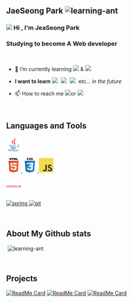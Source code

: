 JaeSeong Park <span align="right"> <img src="https://komarev.com/ghpvc/?username=learning-ant&label=Profile%20views&color=0e75b6&style=flat" alt="learning-ant" /> </span>
---
### <img src="https://github.com/TheDudeThatCode/TheDudeThatCode/blob/master/Assets/Hi.gif" width="29px"> Hi , I'm JeaSeong Park 
### Studying to become A Web developer
<br/>

- 🌱 I’m currently learning <img src="https://img.shields.io/badge/Spring-6DB33F?style=flat-square&logo=Spring&logoColor=white"/> & <img src="https://img.shields.io/badge/Java-007396?style=flat-square&logo=Java&logoColor=white"/>


- **I want to learn** <img src="https://img.shields.io/badge/Node.js-339933?style=flat-square&logo=Node.js&logoColor=white"/>&nbsp;
<img src="https://img.shields.io/badge/Python-3766AB?style=flat-square&logo=Python&logoColor=white"/>&nbsp;
<img src="https://img.shields.io/badge/TypeScript-3178C6?style=flat-square&logo=TypeScript&logoColor=white"/>&nbsp; etc... *in the future*


- 📫 How to reach me <a href="mailto:a86007681@gmail.com"><img src="https://img.shields.io/badge/Gmail-D14836?style=flat-square&logo=Python&logoColor=white"/></a>or
<a href="mailto:jspark9206@naver.com"><img src="https://img.shields.io/badge/Naver-00C244?style=flat-square"/></a>
<br/>

## Languages and Tools
<p align="left">
  <a href="https://www.java.com" target="_blank"> <img src="https://raw.githubusercontent.com/devicons/devicon/master/icons/java/java-original.svg" alt="java" width="40" height="40"/> </a>
  
  <a href="https://www.w3.org/html/" target="_blank"> <img src="https://raw.githubusercontent.com/devicons/devicon/master/icons/html5/html5-original-wordmark.svg" alt="html5" width="40" height="40"/> </a>
  <a href="https://www.w3schools.com/css/" target="_blank"> <img src="https://raw.githubusercontent.com/devicons/devicon/master/icons/css3/css3-original-wordmark.svg" alt="css3" width="40" height="40"/> </a>
  <a href="https://developer.mozilla.org/en-US/docs/Web/JavaScript" target="_blank"> <img src="https://raw.githubusercontent.com/devicons/devicon/master/icons/javascript/javascript-original.svg" alt="javascript" width="40" height="40"/> </a>
  
  <a href="https://www.oracle.com/" target="_blank"> <img src="https://raw.githubusercontent.com/devicons/devicon/master/icons/oracle/oracle-original.svg" alt="oracle" width="40" height="40"/> </a>
  
  <a href="https://spring.io/" target="_blank"> <img src="https://www.vectorlogo.zone/logos/springio/springio-icon.svg" alt="spring" width="40" height="40"/> </a> 
  <a href="https://git-scm.com/" target="_blank"> <img src="https://www.vectorlogo.zone/logos/git-scm/git-scm-icon.svg" alt="git" width="40" height="40"/> </a>
</p>
<br/>

## About My Github stats
<p>&nbsp;<img align="center" src="https://github-readme-stats.vercel.app/api?username=learning-ant&show_icons=true&locale=en" alt="learning-ant" /></p>
<br/>

## Projects
[![ReadMe Card](https://github-readme-stats.vercel.app/api/pin/?username=learning-ant&repo=Quiz)](https://github.com/Learning-Ant/Quiz)
[![ReadMe Card](https://github-readme-stats.vercel.app/api/pin/?username=learning-ant&repo=STSStudy)](https://github.com/Learning-Ant/STSStudy)
[![ReadMe Card](https://github-readme-stats.vercel.app/api/pin/?username=YewonLimm&repo=personalColor_project)](https://github.com/YewonLimm/personalColor_project)
